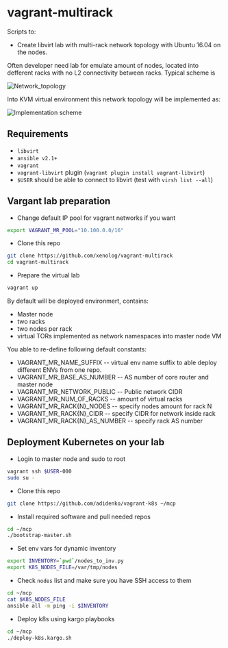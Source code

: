 vagrant-multirack
=================
Scripts to:

* Create libvirt lab with multi-rack network topology with Ubuntu 16.04 on the nodes.

Often developer need lab for emulate amount of nodes, located into
defferent racks with no L2 connectivity between racks. Typical scheme is

![Network_topology](https://cdn.rawgit.com/xenolog/vagrant-multirack/master/img/Typical_multirack.svg)

Into KVM virtual environment this network topology will be implemented as:

![Implementation scheme](https://cdn.rawgit.com/xenolog/vagrant-multirack/master/img/VENV_multirack.svg)


Requirements
------------

* `libvirt`
* `ansible v2.1+`
* `vagrant`
* `vagrant-libvirt` plugin (`vagrant plugin install vagrant-libvirt`)
* `$USER` should be able to connect to libvirt (test with `virsh list --all`)

Vargant lab preparation
-----------------------

* Change default IP pool for vagrant networks if you want

```bash
export VAGRANT_MR_POOL="10.100.0.0/16"

```

* Clone this repo

```bash
git clone https://github.com/xenolog/vagrant-multirack
cd vagrant-multirack
```

* Prepare the virtual lab

```bash
vagrant up
```

By default will be deployed environmert, contains:

* Master node
* two racks
* two nodes per rack
* virtual TORs implemented as network namespaces into master node VM

You able to re-define following default constants:

* VAGRANT_MR_NAME_SUFFIX -- virtual env name suffix to able deploy different ENVs from one repo.
* VAGRANT_MR_BASE_AS_NUMBER -- AS number of core router and master node
* VAGRANT_MR_NETWORK_PUBLIC -- Public network CIDR
* VAGRANT_MR_NUM_OF_RACKS -- amount of virtual racks
* VAGRANT_MR_RACK{N}_NODES -- specify nodes amount for rack N
* VAGRANT_MR_RACK{N}_CIDR -- specify CIDR for network inside rack
* VAGRANT_MR_RACK{N}_AS_NUMBER -- specify rack AS number


Deployment Kubernetes on your lab
---------------------------------

* Login to master node and sudo to root

```bash
vagrant ssh $USER-000
sudo su -
```

* Clone this repo

```bash
git clone https://github.com/adidenko/vagrant-k8s ~/mcp
```

* Install required software and pull needed repos

```bash
cd ~/mcp
./bootstrap-master.sh
```

* Set env vars for dynamic inventory

```bash
export INVENTORY=`pwd`/nodes_to_inv.py
export K8S_NODES_FILE=/var/tmp/nodes
```

* Check `nodes` list and make sure you have SSH access to them

```bash
cd ~/mcp
cat $K8S_NODES_FILE
ansible all -m ping -i $INVENTORY
```

* Deploy k8s using kargo playbooks

```bash
cd ~/mcp
./deploy-k8s.kargo.sh
```
